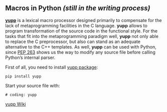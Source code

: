 ## Macros in Python _(still in the writing process)_

[**yupp**](https://github.com/in4lio/yupp/) is a lexical macro processor designed
primarily to compensate for the lack of metaprogramming facilities in the C language.
**yupp** allows to program transformation of the source code in the functional style.
For the tasks that fit into the metaprogramming paradigm well, **yupp** not only able
to replace the C preprocessor, but also can stand as an adequate alternative to
the C++ templates. As well, **yupp** can be used with Python, since
[PEP 263](https://www.python.org/dev/peps/pep-0263/)
shows us the way to modify any source file before calling Python’s internal parser.

First of all, you need to install [yupp package](https://pypi.python.org/pypi/yupp/):

    pip install yupp

Start your source file with:

    # coding: yupp

[yupp Wiki](https://github.com/in4lio/yupp/wiki/)
